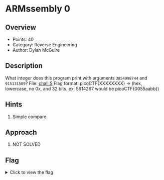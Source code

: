 # ARMssembly 0

## Overview

* Points: 40
* Category: Reverse Engineering
* Author: Dylan McGuire

## Description
What integer does this program print with arguments `3854998744` and `915131509`? File: [chall.S](https://mercury.picoctf.net/static/b3b17204c7ce77f184a397c4fae4a35b/chall.S) Flag format: picoCTF{XXXXXXXX} -> (hex, lowercase, no 0x, and 32 bits. ex. 5614267 would be picoCTF{0055aabb})

## Hints

1. Simple compare.

## Approach

1. NOT SOLVED

## Flag

<details>
<summary>Click to view the flag</summary>

__picoCTF{1|\\/|_4_p34|\\|ut_502b984b}__
</details>
